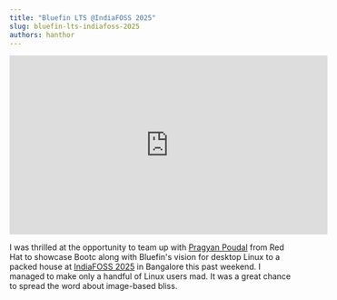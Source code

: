 ```yaml
---
title: "Bluefin LTS @IndiaFOSS 2025"
slug: bluefin-lts-indiafoss-2025
authors: hanthor
---
```


<iframe width="560" height="315" src="https://www.youtube.com/embed/0_TExIe4rNw?si=mL0AcmZH6jMw_rgK&amp;start=5683" title="YouTube video player" frameborder="0" allow="accelerometer; autoplay; clipboard-write; encrypted-media; gyroscope; picture-in-picture; web-share" referrerpolicy="strict-origin-when-cross-origin" allowfullscreen></iframe>

I was thrilled at the opportunity to team up with [Pragyan Poudal](https://github.com/Johan-Liebert1) from Red Hat to showcase Bootc along with Bluefin's vision for desktop Linux to a packed house at [IndiaFOSS 2025](https://fossunited.org/indiafoss/2025) in Bangalore this past weekend. I managed to make only a handful of Linux users mad. It was a great chance to spread the word about image-based bliss.
